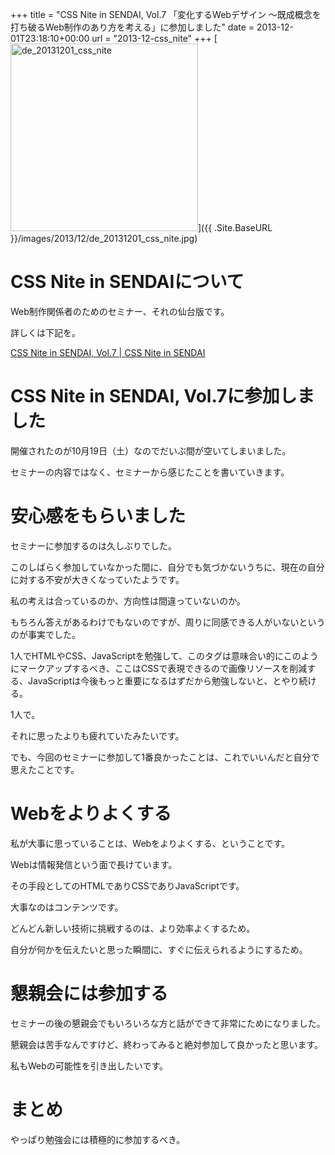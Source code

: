 +++
title = "CSS Nite in SENDAI, Vol.7 「変化するWebデザイン 〜既成概念を打ち破るWeb制作のあり方を考える」に参加しました"
date = 2013-12-01T23:18:10+00:00
url = "2013-12-css_nite"
+++
[<img src="{{ .Site.BaseURL }}/images/2013/12/de_20131201_css_nite-300x300.jpg" alt="de_20131201_css_nite" width="300" height="300" class="aligncenter size-medium wp-image-954" srcset="{{ .Site.BaseURL }}/images/2013/12/de_20131201_css_nite-300x300.jpg 300w, {{ .Site.BaseURL }}/images/2013/12/de_20131201_css_nite-150x150.jpg 150w, {{ .Site.BaseURL }}/images/2013/12/de_20131201_css_nite.jpg 600w" sizes="(max-width: 300px) 100vw, 300px" />]({{ .Site.BaseURL }}/images/2013/12/de_20131201_css_nite.jpg)

# CSS Nite in SENDAIについて

Web制作関係者のためのセミナー、それの仙台版です。
  
詳しくは下記を。
  
[CSS Nite in SENDAI, Vol.7 | CSS Nite in SENDAI](http://cssnite-sendai.info/vol07/ "CSS Nite in SENDAI, Vol.7 | CSS Nite in SENDAI")

# CSS Nite in SENDAI, Vol.7に参加しました

開催されたのが10月19日（土）なのでだいぶ間が空いてしまいました。
  
セミナーの内容ではなく、セミナーから感じたことを書いていきます。

# 安心感をもらいました

セミナーに参加するのは久しぶりでした。
  
このしばらく参加していなかった間に、自分でも気づかないうちに、現在の自分に対する不安が大きくなっていたようです。
  
私の考えは合っているのか、方向性は間違っていないのか。
  
もちろん答えがあるわけでもないのですが、周りに同感できる人がいないというのが事実でした。
  
1人でHTMLやCSS、JavaScriptを勉強して、このタグは意味合い的にこのようにマークアップするべき、ここはCSSで表現できるので画像リソースを削減する、JavaScriptは今後もっと重要になるはずだから勉強しないと、とやり続ける。
  
1人で。
  
それに思ったよりも疲れていたみたいです。
  
でも、今回のセミナーに参加して1番良かったことは、これでいいんだと自分で思えたことです。

# Webをよりよくする

私が大事に思っていることは、Webをよりよくする、ということです。
  
Webは情報発信という面で長けています。
  
その手段としてのHTMLでありCSSでありJavaScriptです。
  
大事なのはコンテンツです。
  
どんどん新しい技術に挑戦するのは、より効率よくするため。
  
自分が何かを伝えたいと思った瞬間に、すぐに伝えられるようにするため。

# 懇親会には参加する

セミナーの後の懇親会でもいろいろな方と話ができて非常にためになりました。
  
懇親会は苦手なんですけど、終わってみると絶対参加して良かったと思います。
  
私もWebの可能性を引き出したいです。

# まとめ

やっぱり勉強会には積極的に参加するべき。